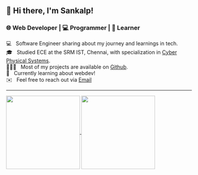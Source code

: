 ## 👋 Hi there, I'm Sankalp!
### 🌐 Web Developer | 💻 Programmer | 🧠 Learner
<!--
**1vishen/1vishen** is a ✨ _special_ ✨ repository because its `README.md` (this file) appears on your GitHub profile.

Here are some ideas to get you started:

- 🔭 I’m currently working on ...
- 🌱 I’m currently learning ...
- 👯 I’m looking to collaborate on ...
- 🤔 I’m looking for help with ...
- 💬 Ask me about ...
- 📫 How to reach me: ...
- 😄 Pronouns: ...
- ⚡ Fun fact: ...
-->

💻 &nbsp; Software Engineer sharing about my journey and learnings in tech.  
🎓 &nbsp; Studied ECE at the SRM IST, Chennai, with specialization in [Cyber Physical Systems](https://en.wikipedia.org/wiki/Cyber%E2%80%93physical_system).  
👨🏻‍💻 &nbsp; Most of my projects are available on [Github](https://github.com/1vishen?tab=repositories).  
🌱 &nbsp; Currently learning about webdev!  
✉️ &nbsp; Feel free to reach out via [Email](mailto:1vishen@proton.me)  

---
<a href="https://github.com/1vishen">
  <img height=200 align="center" src="https://github-readme-stats.vercel.app/api?username=1vishen&show_icons=true&theme=merko&rank_icon=github&card_width=100" />
</a>
<a href="https://github.com/1vishen">
  <img height=200 align="center" src="https://github-readme-stats.vercel.app/api/top-langs/?username=1vishen&theme=merko&layout=compact&card_width=100" />
</a>
